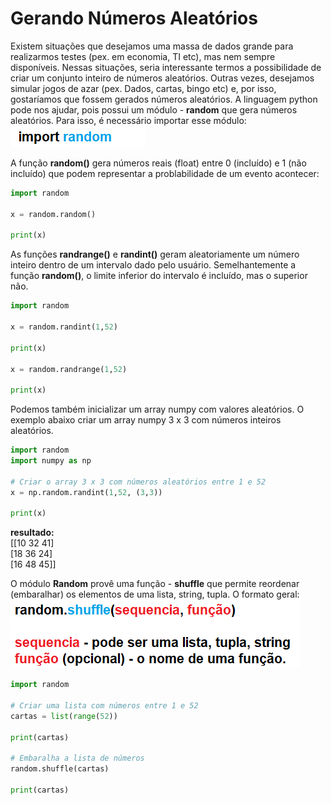 # Gerando Números Aleatórios

Existem situações que desejamos uma massa de dados grande para realizarmos testes (pex. em economia, TI etc), mas nem sempre disponíveis. Nessas situações, seria interessante termos a possibilidade de criar um conjunto inteiro de números aleatórios. Outras vezes, desejamos simular jogos de azar (pex. Dados, cartas, bingo etc) e, por isso, gostaríamos que fossem gerados números aleatórios. 
A linguagem python pode nos ajudar, pois possui um módulo - **random** que gera números aleatórios. Para isso, é necessário importar esse módulo:
![random](/imagens/random.png)

A função **random()** gera números reais (float) entre 0 (incluído) e 1 (não incluído) que podem representar a problabilidade de um evento acontecer:
``` python runnable
import random

x = random.random()

print(x)
```
As funções **randrange()** e **randint()** geram aleatoriamente um número inteiro dentro de um intervalo dado pelo usuário. Semelhantemente a função **random()**, o limite inferior do intervalo é incluído, mas o superior não.
``` python runnable
import random

x = random.randint(1,52)

print(x)

x = random.randrange(1,52)

print(x)

```
Podemos também inicializar um array numpy com valores aleatórios. O exemplo abaixo criar um array numpy 3 x 3 com números inteiros aleatórios.

``` python
import random
import numpy as np

# Criar o array 3 x 3 com números aleatórios entre 1 e 52
x = np.random.randint(1,52, (3,3))

print(x)

```
**resultado:**<br>
[[10 32 41]<br>
 [18 36 24]<br>
 [16 48 45]]<br>
 
 O módulo **Random** provê uma função - **shuffle** que permite reordenar (embaralhar) os elementos de uma lista, string, tupla.
 O formato geral:
 ![random](/imagens/shuffle.png)
 ``` python runnable
import random

# Criar uma lista com números entre 1 e 52
cartas = list(range(52))

print(cartas)

# Embaralha a lista de números 
random.shuffle(cartas)

print(cartas)
```

